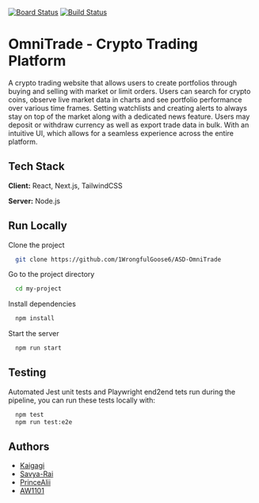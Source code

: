 [![Board Status](https://dev.azure.com/AdvSofDevGroup5/346566fe-0863-4f3c-9906-218568a2a078/42082b11-265f-4c6b-8f3a-de293e801a59/_apis/work/boardbadge/cfaa5c7a-773b-4bc3-812e-6bef28dd0b17?columnOptions=1)](https://dev.azure.com/AdvSofDevGroup5/346566fe-0863-4f3c-9906-218568a2a078/_boards/board/t/42082b11-265f-4c6b-8f3a-de293e801a59/Epics/)
[![Build Status](https://dev.azure.com/AdvSofDevGroup5/ASD-OmniTrade/_apis/build/status%2F1WrongfulGoose6.ASD-OmniTrade?branchName=ali%2Fportfolio-mockup)](https://dev.azure.com/AdvSofDevGroup5/ASD-OmniTrade/_build/latest?definitionId=1&branchName=ali%2Fportfolio-mockup)


# OmniTrade - Crypto Trading Platform

A crypto trading website that allows users to create portfolios through buying and selling with market or limit orders. Users can search for crypto coins, observe live market data in charts and see portfolio performance over various time frames. Setting watchlists and creating alerts to always stay on top of the market along with a dedicated news feature. Users may deposit or withdraw currency as well as export trade data in bulk. With an intuitive UI, which allows for a seamless experience across the entire platform.


## Tech Stack

**Client:** React, Next.js, TailwindCSS

**Server:** Node.js


## Run Locally

Clone the project

```bash
  git clone https://github.com/1WrongfulGoose6/ASD-OmniTrade
```

Go to the project directory

```bash
  cd my-project
```

Install dependencies

```bash
  npm install
```

Start the server

```bash
  npm run start
```

## Testing
Automated Jest unit tests and Playwright end2end tets run during the pipeline, you can run these tests locally with:

```bash
  npm test
  npm run test:e2e
```

## Authors
 - [Kaigagi](https://github.com/Kaigagi)
 - [Savya-Rai](https://github.com/Savya-Rai)
 - [PrinceAlii](https://github.com/PrinceAlii)
 - [AW1101](https://github.com/AW1101)